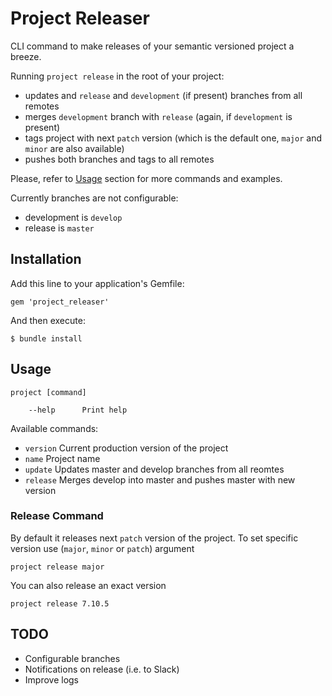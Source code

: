 # Project Releaser

CLI command to make releases of your semantic versioned project a breeze.

Running `project release` in the root of your project:
* updates and `release` and `development` (if present) branches from all remotes
* merges `development` branch with `release` (again, if `development` is present)
* tags project with next `patch` version (which is the default one, `major` and `minor` are also available)
* pushes both branches and tags to all remotes

Please, refer to [Usage](#usage) section for more commands and examples.

Currently branches are not configurable:
* development is `develop`
* release is `master`

## Installation

Add this line to your application's Gemfile:

    gem 'project_releaser'

And then execute:

    $ bundle install

## <a name="usage"></a>Usage
  ```
  project [command]

      --help      Print help
  ```

Available commands:

  * `version`   Current production version of the project
  * `name`      Project name
  * `update`    Updates master and develop branches from all reomtes
  * `release`   Merges develop into master and pushes master with new version


### Release Command

By default it releases next `patch` version of the project. To set specific version use (`major`, `minor` or `patch`) argument
```
project release major
```
You can also release an exact version 
```
project release 7.10.5
```
## TODO

* Configurable branches
* Notifications on release (i.e. to Slack)
* Improve logs

